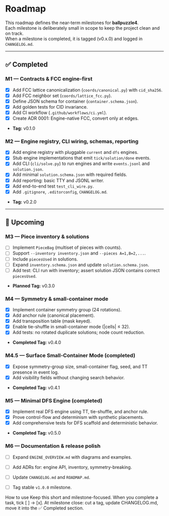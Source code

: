 # Roadmap

This roadmap defines the near-term milestones for **ballpuzzle4**.  
Each milestone is deliberately small in scope to keep the project clean and on track.  
When a milestone is completed, it is tagged (v0.x.0) and logged in `CHANGELOG.md`.

---

## ✅ Completed

### M1 — Contracts & FCC engine-first
- [x] Add FCC lattice canonicalization (`coords/canonical.py`) with `cid_sha256`.
- [x] Add FCC neighbor set (`coords/lattice_fcc.py`).
- [x] Define JSON schema for container (`container.schema.json`).
- [x] Add golden tests for CID invariance.
- [x] Add CI workflow (`.github/workflows/ci.yml`).
- [x] Create ADR 0001: Engine-native FCC, convert only at edges.
- **Tag:** v0.1.0

### M2 — Engine registry, CLI wiring, schemas, reporting
- [x] Add engine registry with pluggable `current` and `dfs` engines.
- [x] Stub engine implementations that emit `tick/solution/done` events.
- [x] Add CLI (`cli/solve.py`) to run engines and write `events.jsonl` and `solution.json`.
- [x] Add minimal `solution.schema.json` with required fields.
- [x] Add reporting: basic TTY and JSONL writer.
- [x] Add end-to-end test `test_cli_wire.py`.
- [x] Add `.gitignore`, `.editorconfig`, `CHANGELOG.md`.
- **Tag:** v0.2.0

---

## 🚧 Upcoming

### M3 — Piece inventory & solutions
- [ ] Implement `PieceBag` (multiset of pieces with counts).
- [ ] Support `--inventory inventory.json` and `--pieces A=1,B=2,...`.
- [ ] Include `piecesUsed` in solutions.
- [ ] Expand `inventory.schema.json` and update `solution.schema.json`.
- [ ] Add test: CLI run with inventory; assert solution JSON contains correct `piecesUsed`.
- **Planned Tag:** v0.3.0

### M4 — Symmetry & small-container mode
- [x] Implement container symmetry group (24 rotations).
- [x] Add anchor rule (canonical placement).
- [x] Add transposition table (mask keyed).
- [x] Enable tie-shuffle in small-container mode (|cells| ≤ 32).
- [x] Add tests: no rotated duplicate solutions; node count reduction.
- **Completed Tag:** v0.4.0

### M4.5 — Surface Small-Container Mode (completed)
- [x] Expose symmetry-group size, small-container flag, seed, and TT presence in event log.
- [x] Add visibility fields without changing search behavior.
- **Completed Tag:** v0.4.1

### M5 — Minimal DFS Engine (completed)
- [x] Implement real DFS engine using TT, tie-shuffle, and anchor rule.
- [x] Prove control-flow and determinism with synthetic placements.
- [x] Add comprehensive tests for DFS scaffold and deterministic behavior.
- **Completed Tag:** v0.5.0

### M6 — Documentation & release polish
- [ ] Expand `ENGINE_OVERVIEW.md` with diagrams and examples.
- [ ] Add ADRs for: engine API, inventory, symmetry-breaking.
- [ ] Update `CHANGELOG.md` and `ROADMAP.md`.
- [ ] Tag stable `v1.0.0` milestone.


How to use
Keep this short and milestone-focused.
When you complete a task, tick [ ] → [x].
At milestone close: cut a tag, update CHANGELOG.md, move it into the ✅ Completed section.
